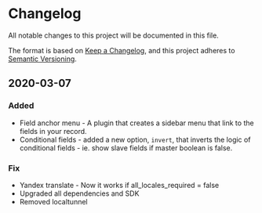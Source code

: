 # Changelog

All notable changes to this project will be documented in this file.

The format is based on [Keep a Changelog](https://keepachangelog.com/en/1.0.0/),
and this project adheres to [Semantic Versioning](https://semver.org/spec/v2.0.0.html).

## 2020-03-07

### Added

- Field anchor menu - A plugin that creates a sidebar menu that link to the fields in your record.
- Conditional fields - added a new option, `invert`, that inverts the logic of conditional fields - ie. show slave fields if master boolean is false.

### Fix

- Yandex translate - Now it works if all_locales_required = false
- Upgraded all dependencies and SDK
- Removed localtunnel

